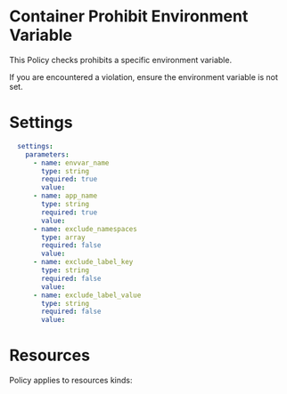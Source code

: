 # Container Prohibit Environment Variable

This Policy checks prohibits a specific environment variable. 


If you are encountered a violation, ensure the environment variable is not set. 


# Settings
```yaml
  settings:
    parameters:
      - name: envvar_name
        type: string
        required: true
        value:
      - name: app_name
        type: string
        required: true
        value:
      - name: exclude_namespaces
        type: array
        required: false
        value:
      - name: exclude_label_key
        type: string
        required: false
        value:
      - name: exclude_label_value
        type: string
        required: false
        value:
```

# Resources
Policy applies to resources kinds:

